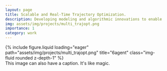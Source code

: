 ```yaml
---
layout: page
title: Scalable and Real-Time Trajectory Optimization.
description: Developing modeling and algorithmic innovations to enable fast optimization optimization. 
img: assets/img/projects/multi_trajopt.png
importance: 1
category: work
---
```


<div class="row">
    <div class="col-sm mt-3 mt-md-0">
        {% include figure.liquid loading="eager" path="assets/img/projects/multi_trajopt.png" title="6agent" class="img-fluid rounded z-depth-1" %}
    </div>
</div>
<div class="caption">
    This image can also have a caption. It's like magic.
</div>
